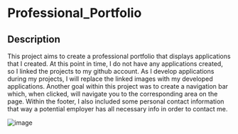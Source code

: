 # Professional_Portfolio

## Description
This project aims to create a professional portfolio that displays applications that I created. At this point in time, I do not have any applications created, so I linked the projects to my github account. As I develop applications during my projects, I will replace the linked images with my developed applications. Another goal within this project was to create a navigation bar which, when clicked, will navigate you to the corresponding area on the page. Within the footer, I also included some personal contact information that way a potential employer has all necessary info in order to contact me.

![image](https://user-images.githubusercontent.com/123976458/223242805-06f9b8be-b989-406a-b0c3-a15a428ba606.png)
